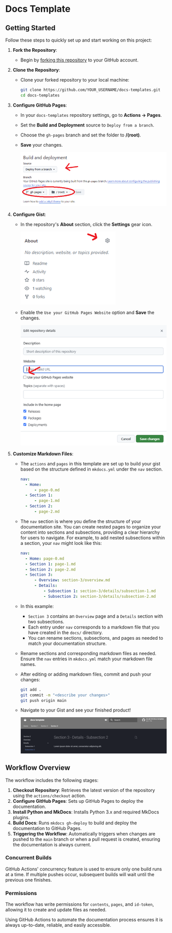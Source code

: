 # Docs Template

## Getting Started

Follow these steps to quickly set up and start working on this project:

1. **Fork the Repository**:
   - Begin by [forking this repository](https://github.com/AJLab-GH/docs-templates/fork) to your GitHub account.

2. **Clone the Repository**:
   - Clone your forked repository to your local machine:

     ```bash
     git clone https://github.com/YOUR_USERNAME/docs-templates.git
     cd docs-templates
     ```

3. **Configure GitHub Pages**:
   - In your `docs-templates` repository settings, go to **Actions -> Pages**.
   - Set the **Build and Deployment** source to `Deploy from a branch`.
   - Choose the `gh-pages` branch and set the folder to **/(root)**.
   - **Save** your changes.

     ![GitHub Actions Page Permissions](https://raw.githubusercontent.com/ajlab-gh/docs-template/main/images/page-permissions.PNG)

4. **Configure Gist**:
   - In the repository's **About** section, click the **Settings** gear icon.

     ![About Section Settings](https://raw.githubusercontent.com/ajlab-gh/docs-template/main/images/about-setting1.png)

   - Enable the `Use your GitHub Pages Website` option and **Save** the changes.

     ![About Section Gist](https://raw.githubusercontent.com/ajlab-gh/docs-template/main/images/about-setting2.png)

5. **Customize Markdown Files**:
   - The `actions` and `pages` in this template are set up to build your gist based on the structure defined in `mkdocs.yml` under the `nav` section.

     ```yaml
     nav:
       - Home:
           - page-0.md
       - Section 1:
           - page-1.md
       - Section 2:
           - page-2.md
     ```

   - The `nav` section is where you define the structure of your documentation site. You can create nested pages to organize your content into sections and subsections, providing a clear hierarchy for users to navigate. For example, to add nested subsections within a section, your `nav` might look like this:

     ```yaml
     nav:
       - Home: page-0.md
       - Section 1: page-1.md
       - Section 2: page-2.md
       - Section 3:
           - Overview: section-3/overview.md
           - Details:
               - Subsection 1: section-3/details/subsection-1.md
               - Subsection 2: section-3/details/subsection-2.md
     ```

   - In this example:
     - `Section 3` contains an `Overview` page and a `Details` section with two subsections.
     - Each entry under `nav` corresponds to a markdown file that you have created in the `docs/` directory.
     - You can rename sections, subsections, and pages as needed to match your documentation structure.

   - Rename sections and corresponding markdown files as needed. Ensure the `nav` entries in `mkdocs.yml` match your markdown file names.

   - After editing or adding markdown files, commit and push your changes:

     ```bash
     git add .
     git commit -m "<describe your changes>"
     git push origin main
     ```

   - Navigate to your Gist and see your finished product!

     ![gist](https://raw.githubusercontent.com/ajlab-gh/docs-template/main/images/gist-page.PNG)

## Workflow Overview

The workflow includes the following stages:

1. **Checkout Repository**: Retrieves the latest version of the repository using the `actions/checkout` action.
2. **Configure GitHub Pages**: Sets up GitHub Pages to deploy the documentation.
3. **Install Python and MkDocs**: Installs Python 3.x and required MkDocs plugins.
4. **Build Docs**: Runs `mkdocs gh-deploy` to build and deploy the documentation to GitHub Pages.
5. **Triggering the Workflow**: Automatically triggers when changes are pushed to the `main` branch or when a pull request is created, ensuring the documentation is always current.

### Concurrent Builds

GitHub Actions' concurrency feature is used to ensure only one build runs at a time. If multiple pushes occur, subsequent builds will wait until the previous one finishes.

### Permissions

The workflow has write permissions for `contents`, `pages`, and `id-token`, allowing it to create and update files as needed.

Using GitHub Actions to automate the documentation process ensures it is always up-to-date, reliable, and easily accessible.
